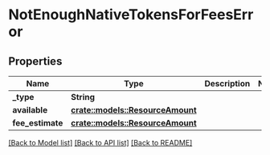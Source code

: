 # NotEnoughNativeTokensForFeesError

## Properties

Name | Type | Description | Notes
------------ | ------------- | ------------- | -------------
**_type** | **String** |  | 
**available** | [**crate::models::ResourceAmount**](ResourceAmount.md) |  | 
**fee_estimate** | [**crate::models::ResourceAmount**](ResourceAmount.md) |  | 

[[Back to Model list]](../README.md#documentation-for-models) [[Back to API list]](../README.md#documentation-for-api-endpoints) [[Back to README]](../README.md)


